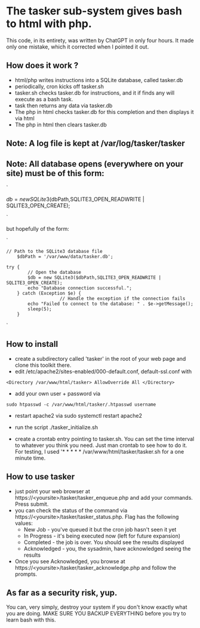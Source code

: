 # The tasker sub-system gives bash to html with php.

This code, in its entirety, was written by ChatGPT in only four hours. It made only one
mistake, which it corrected when I pointed it out.

## How does it work ?

  * html/php writes instructions into a SQLite database, called tasker.db
  * periodically, cron kicks off tasker.sh
  * tasker.sh checks tasker.db for instructions, and it if finds any will execute as a bash task.
  * task then returns any data via tasker.db
  * The php in html checks tasker.db for this completion and then displays it via html
  * The php in html then clears tasker.db

## Note: A log file is kept at /var/log/tasker/tasker
## Note: All database opens (everywhere on your site) must be of this form:

`

  $db = new SQLite3($dbPath,SQLITE3_OPEN_READWRITE | SQLITE3_OPEN_CREATE);

`

but hopefully of the form:

`

	// Path to the SQLite3 database file
        $dbPath = '/var/www/data/tasker.db';

	try {
            // Open the database
            $db = new SQLite3($dbPath,SQLITE3_OPEN_READWRITE | SQLITE3_OPEN_CREATE);
            echo "Database connection successful.";
	    } catch (Exception $e) {
                       	// Handle the exception if the connection fails
			echo "Failed to connect to the database: " . $e->getMessage();
			sleep(5);
	    }

`

## How to install

  * create a subdirectory called 'tasker' in the root of your web page and
    clone this toolkit there.
  * edit /etc/apache2/sites-enabled/000-default.conf, default-ssl.conf with

`
  <Directory /var/www/html/tasker>
      AllowOverride All
  </Directory>
`

  * add your own user + password via

`
    sudo htpasswd -c /var/www/html/tasker/.htpasswd username
`

  * restart apache2 via sudo systemctl restart apache2

  * run the script ./tasker_initialize.sh

  * create a crontab entry pointing to tasker.sh. You can set the time interval to whatever you think you need. Just man crontab to see how to do it. For testing, I used '* * * * * /var/www/html/tasker/tasker.sh for a one minute time.

## How to use tasker

  * just point your web browser at https://\<yoursite\>/tasker/tasker_enqueue.php and add your commands. Press submit.
  * you can check the status of the command via https://\<yoursite\>/tasker/tasker_status.php. Flag has the following values:
	- New Job - you've queued it but the cron job hasn't seen it yet
	- In Progress - it's being executed now (left for future expansion)
	- Completed - the job is over. You should see the results displayed
	- Acknowledged - you, the sysadmin, have acknowledged seeing the results
  * Once you see Acknowledged, you browse at https://\<yoursite\>/tasker/tasker_acknowledge.php and follow the prompts.

## As far as a security risk, yup.

  You can, very simply, destroy your system if you don't know exactly what you are doing. MAKE SURE YOU BACKUP EVERYTHING before you try to learn bash with this.

